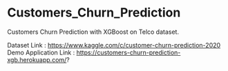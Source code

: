 # Customers_Churn_Prediction
Customers Churn Prediction with XGBoost on Telco dataset. 

Dataset Link : https://www.kaggle.com/c/customer-churn-prediction-2020
Demo Application Link : https://customers-churn-prediction-xgb.herokuapp.com/?
